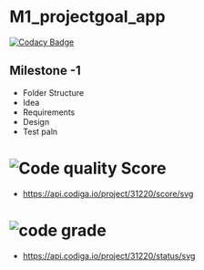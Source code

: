 # M1_projectgoal_app

[![Codacy Badge](https://api.codacy.com/project/badge/Grade/553fb3d1c8174dba8a5d707351d616e0)](https://app.codacy.com/gh/Coolbuyq/M1_Application_Advcalculator?utm_source=github.com&utm_medium=referral&utm_content=Coolbuyq/M1_Application_Advcalculator&utm_campaign=Badge_Grade_Settings)

## Milestone -1
- Folder Structure
- Idea
- Requirements
- Design
- Test paln
# ![Code quality Score](https://api.codiga.io/project/31220/score/svg)
- https://api.codiga.io/project/31220/score/svg

# ![code grade](https://api.codiga.io/project/31220/status/svg)
- https://api.codiga.io/project/31220/status/svg
